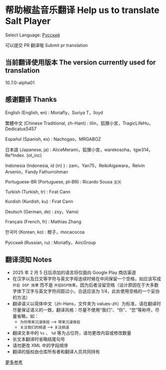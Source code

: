 # 帮助椒盐音乐翻译 Help us to translate Salt Player

Select Language: [Русский](https://github.com/Moriafly/SaltPlayerSource/tree/main/translations/README-RU.md)

可以提交 PR 翻译哦  Submit pr translation

## 当前翻译使用版本 The version currently used for translation

10.7.0-alpha01

## 感谢翻译 Thanks

English (English, en) : Moriafly，Suriya T，lloyd

繁體中文 (Chinese Traditional, zh-Hant) : lilin，狐狸小宮，TragicLifeHu，Dedicatus5457

Español (Spanish, es) : Nachogao，MRGABOZ

日本語 (Japanese, ja) : AliceMerami，狐狸小宮，warekosoha，tgw314，Re*Index. (ot_inc)

Indonesia (Indonesia, id (in) ) : zam，Yan75，ReikiAigawara，Relvin Arsenio，Fandy Fathurrohman

Portuguese-BR (Portuguese, pt-BR) : Ricardo Sousa 🇧🇷

Turkish (Turkish, tr) : Fırat Cann

Kurdish (Kurdish, ku) : Fırat Cann

Deutsch (German, de) : zxy，Vamsi

Français (French, fr) : Mathias Zhang

한국어 (Korean, ko) : 橙子，mocacocoa

Русский (Russian, ru) : Moriafly，AircGroup

## 翻译须知 Notes

- 2025 年 2 月 5 日后添加的语言将仅面向 Google Play 商店渠道
- 在汉字以及日文等字符与英文字母连续时候在中间保留一个空格，如应该写成 `开启 DSP 效果` 而不是 `开启DSP效果`，因为后者没留空格（设计原因在于大多数字体下汉字与英文字符间距过小，合适应该为 1/4，此处使用空格的一个妥协的方法）
- 翻译语义以简体中文（zh-Hans，文件夹为 values-zh）为标准，请在翻译时尽量保证语义的一致，翻译风格：尽量不使用“我们”、“你”、“您”等称呼，尽量省略，如：
  - `为你带来沉浸体验` --> `带来沉浸体验`
  - `关注我们的频道` --> `关注频道`
- 翻译文本中的 `%s` 、 `%d` 等为占位符，请勿更改内容或修改数量
- 长文本翻译时省略结尾句号
- 请勿更改 XML 中的字段顺序
- 翻译的版权由仓库所有者和翻译人员共同持有

[更多参考](https://sakawish.github.io/open-source/salt-ui/tdts/)